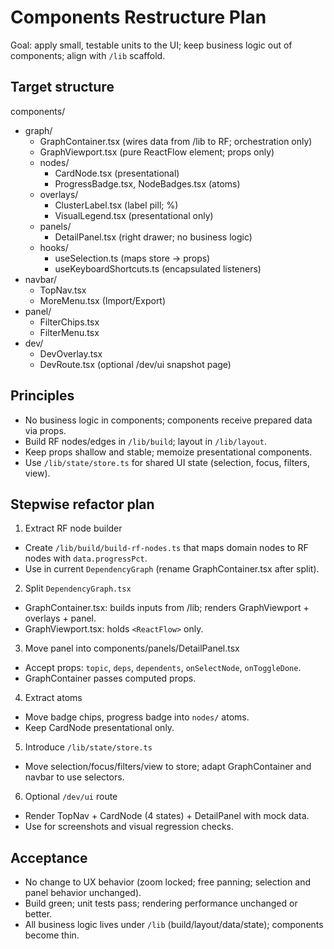 # Components Restructure Plan

Goal: apply small, testable units to the UI; keep business logic out of components; align with `/lib` scaffold.

## Target structure

components/

- graph/
  - GraphContainer.tsx (wires data from /lib to RF; orchestration only)
  - GraphViewport.tsx (pure ReactFlow element; props only)
  - nodes/
    - CardNode.tsx (presentational)
    - ProgressBadge.tsx, NodeBadges.tsx (atoms)
  - overlays/
    - ClusterLabel.tsx (label pill; %)
    - VisualLegend.tsx (presentational only)
  - panels/
    - DetailPanel.tsx (right drawer; no business logic)
  - hooks/
    - useSelection.ts (maps store → props)
    - useKeyboardShortcuts.ts (encapsulated listeners)
- navbar/
  - TopNav.tsx
  - MoreMenu.tsx (Import/Export)
- panel/
  - FilterChips.tsx
  - FilterMenu.tsx
- dev/
  - DevOverlay.tsx
  - DevRoute.tsx (optional /dev/ui snapshot page)

## Principles

- No business logic in components; components receive prepared data via props.
- Build RF nodes/edges in `/lib/build`; layout in `/lib/layout`.
- Keep props shallow and stable; memoize presentational components.
- Use `/lib/state/store.ts` for shared UI state (selection, focus, filters, view).

## Stepwise refactor plan

1. Extract RF node builder

- Create `/lib/build/build-rf-nodes.ts` that maps domain nodes to RF nodes with `data.progressPct`.
- Use in current `DependencyGraph` (rename GraphContainer.tsx after split).

2. Split `DependencyGraph.tsx`

- GraphContainer.tsx: builds inputs from /lib; renders GraphViewport + overlays + panel.
- GraphViewport.tsx: holds `<ReactFlow>` only.

3. Move panel into components/panels/DetailPanel.tsx

- Accept props: `topic`, `deps`, `dependents`, `onSelectNode`, `onToggleDone`.
- GraphContainer passes computed props.

4. Extract atoms

- Move badge chips, progress badge into `nodes/` atoms.
- Keep CardNode presentational only.

5. Introduce `/lib/state/store.ts`

- Move selection/focus/filters/view to store; adapt GraphContainer and navbar to use selectors.

6. Optional `/dev/ui` route

- Render TopNav + CardNode (4 states) + DetailPanel with mock data.
- Use for screenshots and visual regression checks.

## Acceptance

- No change to UX behavior (zoom locked; free panning; selection and panel behavior unchanged).
- Build green; unit tests pass; rendering performance unchanged or better.
- All business logic lives under `/lib` (build/layout/data/state); components become thin.
